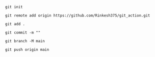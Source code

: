 `git init`

`git remote add origin https://github.com/Rinkesh375/git_action.git`

`git add .`

`git commit -m ""`

`git branch -M main`

`git push origin main`
